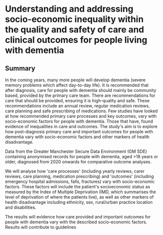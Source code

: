 # Understanding and addressing socio-economic inequality within the quality and safety of care and clinical outcomes for people living with dementia

## Summary

In the coming years, many more people will develop dementia (severe memory problems which affect day-to-day life). It is recommended that after diagnosis, care for people with dementia should mainly be community based, provided by the primary care team. There are recommendations for care that should be provided, ensuring it is high-quality and safe. These recommendations include an annual review, regular medication reviews, care planning and safe prescribing of medications. Few studies have looked at how recommended primary care processes and key outcomes, vary with socio-economic factors for people with dementia. Those that have, found evidence of inequalities in care and outcomes. The study's aim is to explore how post-diagnosis primary care and important outcomes for people with dementia vary with socio-economic factors and other markers of health disadvantage.

Data from the Greater Manchester Secure Data Environment (GM SDE) containing anonymised records for people with dementia, aged >18 years or older, diagnosed from 2020 onwards for comparative outcome analyses.

We will analyse how 'care processes' (including yearly reviews, carer reviews, care planning, medication prescribing) and 'outcomes' (including emergency hospital admissions, falls, fractures) vary with socio-economic factors. These factors will include the patient's socioeconomic status as measured by the Index of Multiple Deprivation (IMD, which summarises the level of deprivation of where the patients live), as well as other markers of health disadvantage including ethnicity, sex, rural/urban practice location and disabilities.

The results will evidence how care provided and important outcomes for people with dementia vary with the described socio-economic factors. Results will contribute to guidelines
